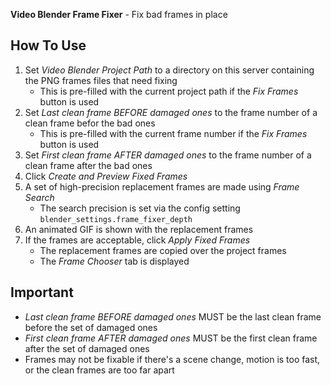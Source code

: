 **Video Blender Frame Fixer** - Fix bad frames in place

## How To Use

1. Set _Video Blender Project Path_ to a directory on this server containing the PNG frames files that need fixing
    - This is pre-filled with the current project path if the _Fix Frames_ button is used
1. Set _Last clean frame BEFORE damaged ones_ to the frame number of a clean frame befor the bad ones
    - This is pre-filled with the current frame number if the _Fix Frames_ button is used
1. Set _First clean frame AFTER damaged ones_ to the frame number of a clean frame after the bad ones
1. Click _Create and Preview Fixed Frames_
1. A set of high-precision replacement frames are made using _Frame Search_
    - The search precision is set via the config setting `blender_settings.frame_fixer_depth`
1. An animated GIF is shown with the replacement frames
1. If the frames are acceptable, click _Apply Fixed Frames_
    - The replacement frames are copied over the project frames
    - The _Frame Chooser_ tab is displayed

## Important

- _Last clean frame BEFORE damaged ones_ MUST be the last clean frame before the set of damaged ones
- _First clean frame AFTER damaged ones_ MUST be the first clean frame after the set of damaged ones
- Frames may not be fixable if there's a scene change, motion is too fast, or the clean frames are too far apart
